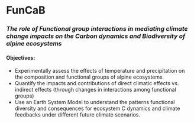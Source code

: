 # FunCaB
### _The role of Functional group interactions in mediating climate change impacts on the Carbon dynamics and Biodiversity of alpine ecosystems_



#### Objectives:

 - Experimentally assess the effects of temperature and precipitation on the composition and functional groups of alpine ecosystems
 - Quantify the impacts and contributions of direct climatic effects vs. indirect effects (through changes in interactions among functional groups)
 - Use an Earth System Model to understand the patterns functional diversity and consequences for ecosystem C dynamics and climate feedbacks under different future climate scenarios.
 
 
 
